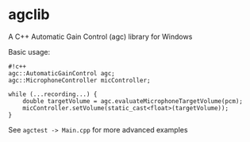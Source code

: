 # agclib #
A C++ Automatic Gain Control (agc) library for Windows

Basic usage:
```
#!c++
agc::AutomaticGainControl agc;
agc::MicrophoneController micController;

while (...recording...) {
	double targetVolume = agc.evaluateMicrophoneTargetVolume(pcm);
	micController.setVolume(static_cast<float>(targetVolume));
}
```

See `agctest -> Main.cpp` for more advanced examples